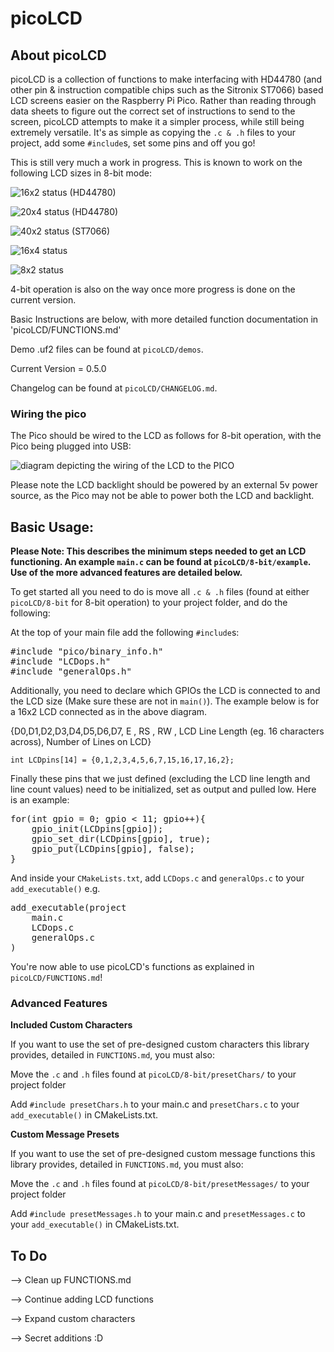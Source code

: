 # picoLCD

## About picoLCD
picoLCD is a collection of functions to make interfacing with HD44780 (and other pin & instruction compatible chips such as the Sitronix ST7066) based LCD screens easier on the Raspberry Pi Pico. Rather than reading through data sheets to figure out the correct set of instructions to send to the screen, picoLCD attempts to make it a simpler process, while still being extremely versatile. It's as simple as copying the `.c & .h` files to your project, add some `#include`s, set some pins and off you go!

This is still very much a work in progress.
This is known to work on the following LCD sizes in 8-bit mode:

![16x2 status](https://img.shields.io/badge/16x2-Tested-brightgreen) (HD44780)

![20x4 status](https://img.shields.io/badge/20x4-Tested-brightgreen) (HD44780)

![40x2 status](https://img.shields.io/badge/40x2-Tested-brightgreen) (ST7066)

![16x4 status](https://img.shields.io/badge/16x4-Untested-red)

![8x2 status](https://img.shields.io/badge/8x2-Untested-red)

4-bit operation is also on the way once more progress is done on the current version.

Basic Instructions are below, with more detailed function documentation in 'picoLCD/FUNCTIONS.md'

Demo .uf2 files can be found at `picoLCD/demos`.

Current Version = 0.5.0

Changelog can be found at `picoLCD/CHANGELOG.md`.

### Wiring the pico

The Pico should be wired to the LCD as follows for 8-bit operation, with the Pico being plugged
into USB:

![diagram depicting the wiring of the LCD to the PICO](https://raw.githubusercontent.com/zadi15/picoLCD/main/imgs/picoLCD.png)

Please note the LCD backlight should be powered by an external 5v power source, as the Pico may not be able to power both the LCD and
backlight.

## Basic Usage:

**Please Note: This describes the minimum steps needed to get an LCD functioning. An example `main.c` can be found at `picoLCD/8-bit/example`. Use of the more advanced features are detailed below.**

To get started all you need to do is move all `.c & .h` files (found at either `picoLCD/8-bit` for 8-bit operation) to your project folder, and do the following:

At the top of your main file add the following `#include`s:

<pre>
#include "pico/binary_info.h"
#include "LCDops.h"
#include "generalOps.h"
</pre>

Additionally, you need to declare which GPIOs the LCD is connected to and the LCD size (Make sure these are not in `main()`). The example below is for a 16x2 LCD connected as in the above diagram.

{D0,D1,D2,D3,D4,D5,D6,D7, E , RS , RW , LCD Line Length (eg. 16 characters across), Number of Lines on LCD}

`int LCDpins[14] = {0,1,2,3,4,5,6,7,15,16,17,16,2};`

Finally these pins that we just defined (excluding the LCD line length and line count values) need to be initialized, set as output and pulled low. Here is an example:

<pre>
for(int gpio = 0; gpio < 11; gpio++){
    gpio_init(LCDpins[gpio]);
    gpio_set_dir(LCDpins[gpio], true);
    gpio_put(LCDpins[gpio], false);
}
</pre>

And inside your `CMakeLists.txt`, add `LCDops.c` and `generalOps.c` to your `add_executable()` e.g.

<pre>
add_executable(project
    main.c
    LCDops.c
    generalOps.c
)
</pre>

You're now able to use picoLCD's functions as explained in `picoLCD/FUNCTIONS.md`!

### Advanced Features

**Included Custom Characters**

If you want to use the set of pre-designed custom characters this library provides, detailed in `FUNCTIONS.md`, you must also:

Move the `.c` and `.h` files found at `picoLCD/8-bit/presetChars/` to your project folder

Add `#include presetChars.h` to your main.c and `presetChars.c` to your `add_executable()` in CMakeLists.txt.


**Custom Message Presets**

If you want to use the set of pre-designed custom message functions this library provides, detailed in `FUNCTIONS.md`, you must also:

Move the `.c` and `.h` files found at `picoLCD/8-bit/presetMessages/` to your project folder

Add `#include presetMessages.h` to your main.c and `presetMessages.c` to your `add_executable()` in CMakeLists.txt.


## To Do

--> Clean up FUNCTIONS.md

--> Continue adding LCD functions

--> Expand custom characters

--> Secret additions :D
